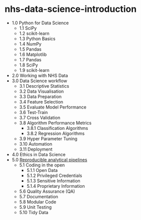 # nhs-data-science-introduction

- 1.0 Python for Data Science
  - 1.1 SciPy
  - 1.2 scikit-learn
  - 1.3 Python Basics
  - 1.4 NumPy
  - 1.5 Pandas
  - 1.6 Matplotlib
  - 1.7 Pandas
  - 1.8 SciPy
  - 1.9 scikit-learn
- 2.0 Working with NHS Data
- 3.0 Data Science workflow
  - 3.1 Descriptive Statistics
  - 3.2 Data Visualisation
  - 3.3 Data Preparation
  - 3.4 Feature Selection
  - 3.5 Evaluate Model Performance
  - 3.6 Test-Train
  - 3.7 Cross Validation 
  - 3.8 Algorithm Performance Metrics 
    - 3.8.1 Classification Algorithms 
    - 3.8.2 Regression Algorithms
  - 3.9 Hyper Parameter Tuning
  - 3.10 Automation
  - 3.11 Deployment
- 4.0 Ethics in Data Science
- 5.0 [Reproducible analytical pipelines](https://github.com/NHSDigital/rap-community-of-practice)
  - 5.1 Coding in the open
    - 5.1.1 Open Data
    - 5.1.2 Privileged Credentials
    - 5.1.3 Sensitive Information
    - 5.1.4 Proprietary Information
  - 5.6 Quality Assurance (QA)
  - 5.7 Documentation
  - 5.8 Modular Code
  - 5.9 Unit Testing
  - 5.10 Tidy Data
